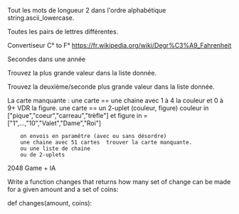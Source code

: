 
Tout les mots de longueur 2 dans l'ordre alphabétique  string.ascii_lowercase.

Toutes les pairs de lettres différentes.

Convertiseur C° to F° https://fr.wikipedia.org/wiki/Degr%C3%A9_Fahrenheit

Secondes dans une année

Trouvez la plus grande valeur dans la liste donnée.

Trouvez la deuxième/seconde plus grande valeur dans la liste donnée.

La carte manquante : une carte == une chaine avec 1 à 4 la couleur et 0 à 9+ VDR la figure.
                    une carte == un 2-uplet (couleur, figure)  couleur in ["pique","coeur","carreau","trèfle"] et figure in = ["1",...,"10","Valet","Dame","Roi"]

        on envois en paramêtre (avec ou sans désordre)
        une chaine avec 51 cartes  trouver la carte manquante.
        ou une liste de chaine 
        ou de 2-uplets 

2048 Game + IA 

Write a function changes that returns how many set of change can be made for a given amount and a set of coins:

def changes(amount, coins):
    



